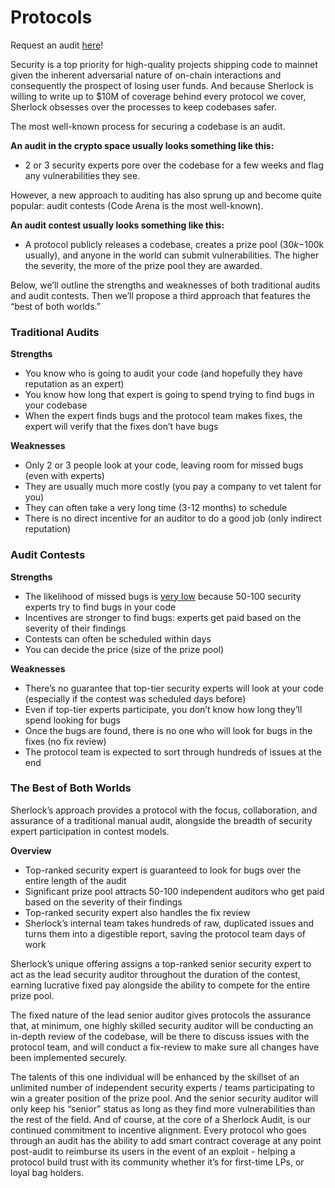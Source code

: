 # Protocols

Request an audit [here](https://docs.google.com/forms/d/e/1FAIpQLSfqy21chyyzhAfbCxMQOlNTlYxegfvxZDhYsPkpI\_xD6AQiag/viewform)!

Security is a top priority for high-quality projects shipping code to mainnet given the inherent adversarial nature of on-chain interactions and consequently the prospect of losing user funds. And because Sherlock is willing to write up to $10M of coverage behind every protocol we cover, Sherlock obsesses over the processes to keep codebases safer.

The most well-known process for securing a codebase is an audit.

**An audit in the crypto space usually looks something like this:**

* 2 or 3 security experts pore over the codebase for a few weeks and flag any vulnerabilities they see.

However, a new approach to auditing has also sprung up and become quite popular: audit contests (Code Arena is the most well-known).

**An audit contest usually looks something like this:**

* A protocol publicly releases a codebase, creates a prize pool ($30k-$100k usually), and anyone in the world can submit vulnerabilities. The higher the severity, the more of the prize pool they are awarded.

Below, we’ll outline the strengths and weaknesses of both traditional audits and audit contests. Then we’ll propose a third approach that features the “best of both worlds.”

### Traditional Audits

**Strengths**

* You know who is going to audit your code (and hopefully they have reputation as an expert)
* You know how long that expert is going to spend trying to find bugs in your codebase
* When the expert finds bugs and the protocol team makes fixes, the expert will verify that the fixes don’t have bugs

**Weaknesses**

* Only 2 or 3 people look at your code, leaving room for missed bugs (even with experts)
* They are usually much more costly (you pay a company to vet talent for you)
* They can often take a very long time (3-12 months) to schedule
* There is no direct incentive for an auditor to do a good job (only indirect reputation)

### Audit Contests

**Strengths**

* The likelihood of missed bugs is [very low](https://docs.google.com/spreadsheets/d/1RIJCK3\_9RHvtNPObsDRTAqkP9IbyutZMsqlKNnZCO00/edit#gid=0) because 50-100 security experts try to find bugs in your code
* Incentives are stronger to find bugs: experts get paid based on the severity of their findings
* Contests can often be scheduled within days
* You can decide the price (size of the prize pool)

**Weaknesses**

* There’s no guarantee that top-tier security experts will look at your code (especially if the contest was scheduled days before)
* Even if top-tier experts participate, you don’t know how long they’ll spend looking for bugs
* Once the bugs are found, there is no one who will look for bugs in the fixes (no fix review)
* The protocol team is expected to sort through hundreds of issues at the end

### The Best of Both Worlds

Sherlock’s approach provides a protocol with the focus, collaboration, and assurance of a traditional manual audit, alongside the breadth of security expert participation in contest models.

**Overview**

* Top-ranked security expert is guaranteed to look for bugs over the entire length of the audit
* Significant prize pool attracts 50-100 independent auditors who get paid based on the severity of their findings
* Top-ranked security expert also handles the fix review
* Sherlock’s internal team takes hundreds of raw, duplicated issues and turns them into a digestible report, saving the protocol team days of work

Sherlock’s unique offering assigns a top-ranked senior security expert to act as the lead security auditor throughout the duration of the contest, earning lucrative fixed pay alongside the ability to compete for the entire prize pool.

The fixed nature of the lead senior auditor gives protocols the assurance that, at minimum, one highly skilled security auditor will be conducting an in-depth review of the codebase, will be there to discuss issues with the protocol team, and will conduct a fix-review to make sure all changes have been implemented securely.

The talents of this one individual will be enhanced by the skillset of an unlimited number of independent security experts / teams participating to win a greater position of the prize pool. And the senior security auditor will only keep his “senior” status as long as they find more vulnerabilities than the rest of the field. And of course, at the core of a Sherlock Audit, is our continued commitment to incentive alignment. Every protocol who goes through an audit has the ability to add smart contract coverage at any point post-audit to reimburse its users in the event of an exploit - helping a protocol build trust with its community whether it’s for first-time LPs, or loyal bag holders.
